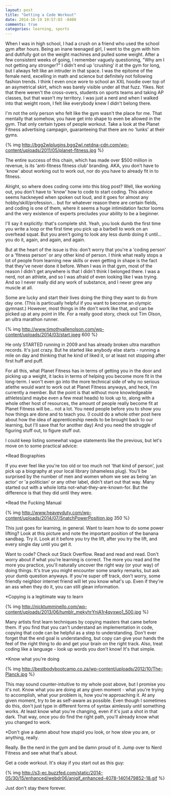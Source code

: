 ```yaml
---
layout: post
title: "Getting a Code Workout"
date: 2014-10-19 19:57:03 -0400
comments: true
categories: learning, sports
---
```


When I was in high school, I had a crush on a friend who used the school gym after hours. Being an inane teenaged girl, I went to the gym with him and dutifully got on the weight machines and pulled some weight. After a few consistent weeks of going, I remember vaguely questioning, "Why am I not getting any stronger?" I didn't end up 'crushing' it at the gym for long, but I always felt like an intruder in that space. I was the epitome of the female nerd, excelling in math and science but definitely not following fashion trends. I think I even once wore to school an XXL hoodie over top of an asymetrical skirt, which was barely visible under all that fuzz. Yikes. Not that there weren't the cross-overs, students on sports teams and taking AP classes, but that wasn't my territory. I was just a nerd and when I walked into that weight room, I felt like everybody knew I didn't belong there.

I'm not the only person who felt like the gym wasn't the place for me. That mentally that somehow, you have get into shape to even be allowed in the gym. That only certain types of people workout. Take a look at the Planet Fitness advertising campagin, guaranteeing that there are no 'lunks' at their gyms.

{% img http://bgg2wlplugins.bgg2wl.netdna-cdn.com/wp-content/uploads/2011/05/planet-fitness.jpg %} 

The entire success of this chain, which has made over $500 million in revenue, is its 'anti-fitness fitness club' branding. AKA, you don't have to 'know' about working out to work out, nor do you have to already fit in to fitness. 

Alright, so where does coding come into this blog post? Well, like working out, you don't have to 'know' how to code to start coding. This advice seems hackneyed when spoken out loud, and it goes for almost any hobby/skill/profession... but for whatever reason there are certain fields, and coding is one of them, where it seems a huge intimidation factor looms and the very existence of experts precludes your ability to be a beginner.

I'll say it explicitly: that's complete shit. Yeah, you look dumb the first time you write a loop or the first time you pick up a barbell to work on an overhead squat. But you aren't going to look any less dumb doing it until... you do it, again, and again, and again.

But at the heart of the issue is this: don't worry that you're a 'coding person' or a 'fitness person' or any other kind of person. I think what really stops a lot of people from learning new skills or even getting in shape is the fact that they've never done it before. When I was in that gym, most of the reason I didn't get anywhere is that I didn't think I belonged there. I was a nerd, not an athlete, and so I was afraid of even looking like I was trying. And so I never really did any work of substance, and I never grew any muscle at all.

Some are lucky and start their lives doing the thing they want to do from day one. (This is particually helpful if you want to become an olympic gymnast.) However, most things in life don't work like that, and can be picked up at any point in life. For a really good story, check out Tim Olson, an ultra marathon runner.

{% img http://www.timothyallenolson.com/wp-content/uploads/2014/03/start.jpeg 600 %}

He only STARTED running in 2009 and has already broken ultra marathon records. It's just crazy. But he started like anybody else starts - running a mile on day and thinking that he kind of liked it, or at least not stopping after first huff and puff.

For all this, what Planet Fitness has in terms of getting you in the door and picking up a weight, it lacks in terms of helping you become more fit in the long-term. I won't even go into the more technical side of why no serious atlethe would want to work out at Planet Fitness anyways, and heck, I'm currently a member. But the point is that without more knowledgeable athletes(and maybe even a few meat heads) to look up to, along with a whole other host of resources, the amount of people really become fit at Planet Fitness will be... not a lot. You need people before you to show you how things are done and to teach you. (I could do a whole other post here about how the idea of apprenticeship needs to be brought back to our learning, but I'll save that for another day) And you need the struggle of figuring stuff out, to figure stuff out.

I could keep listing somewhat vague statements like the previous, but let's move on to some practical advice:

*Read Biographies

If you ever feel like you're too old or too much not 'that kind of person', just pick up a biography at your local library (shameless plug). You'll be surprised by the number of men and women whom we see as being 'an actor' or 'a politician' or any other label, didn't start out that way. Many started out with a whole lotta not-what-they-are-known-for. But the difference is that they did until they were.

*Read the Fucking Manual

{% img http://www.heaveyduty.com/wp-content/uploads/2014/07/SnatchPowerPosition.jpg 350 %} 

This just goes for learning, in general. Want to learn how to do some power lifting? Look at this picture and note the important position of the banana sandbag. Try it. Look at it before you try the lift, after you try the lift, and every single day until you get it.

Want to code? Check out Stack Overflow. Read and read and read. Don't worry about if what you're learning is correct. The more you read and the more you practice, you'll naturally uncover the right way (or your way) of doing things. It's true you might encounter some snarky remarks, but ask your dumb question anyways. If you're super off track, don't worry, some friendly neighbor internet friend will let you know what's up. Even if they're an ass when they do it, you can still glean information.

*Copying is a legitimate way to learn

{% img http://nicktumminello.com/wp-content/uploads/2013/06/tumblr_mekyhrYniA1r4qyxwo1_500.jpg %}

Many artists first learn techniques by copying masters that came before them. If you find that you can't understand an implementation in code, copying that code can be helpful as a step to understanding. Don't ever forget that the end goal is understanding, but copy can give your hands the feel of the right thing to do and get your brain on the right track. Also, treat coding like a language - look up words you don't know! It's that simple.

*Know what you're doing

{% img http://bestbodybootcamp.co.za/wp-content/uploads/2012/10/The-Planck.jpg %}

This may sound counter-intuitive to my whole post above, but I promise you it's not. Know what you are doing at any given moment - what you're trying to accomplish, what your problem is, how you're approaching it. At any given moment, try to be as self-aware as possible. Even though I sometimes do this, don't just type in different forms of syntax aimlessly until something works. At least know what you're changing, even if it's just a shot in that dark. That way, once you do find the right path, you'll already know what you changed to work.

*Don't give a damn about how stupid you look, or how slow you are, or anything, really.

Really. Be the nerd in the gym and be damn proud of it. Jump over to Nerd Fitness and see what that's about.

Get a code workout. It's okay if you start out as this guy:

{% img http://s3-ec.buzzfed.com/static/2014-05/30/15/enhanced/webdr06/anigif_enhanced-4078-1401479852-18.gif %}

Just don't stay there forever.